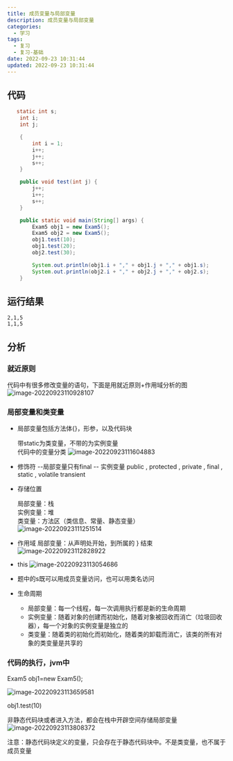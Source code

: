 ```yaml
---
title: 成员变量与局部变量
description: 成员变量与局部变量
categories:
  - 学习
tags:
  - 复习
  - 复习-基础
date: 2022-09-23 10:31:44
updated: 2022-09-23 10:31:44
---
```


## 代码

```java
   static int s;
    int i;
    int j;

    {
        int i = 1;
        i++;
        j++;
        s++;
    }

    public void test(int j) {
        j++;
        i++;
        s++;
    }

    public static void main(String[] args) {
        Exam5 obj1 = new Exam5();
        Exam5 obj2 = new Exam5();
        obj1.test(10);
        obj1.test(20);
        obj2.test(30);

        System.out.println(obj1.i + "," + obj1.j + "," + obj1.s);
        System.out.println(obj2.i + "," + obj2.j + "," + obj2.s);
    }
```

## 运行结果

```shell
2,1,5
1,1,5
```

## 分析

### 就近原则

代码中有很多修改变量的语句，下面是用就近原则+作用域分析的图
![image-20220923110928107](images/mypost/image-20220923110928107.png)

### 局部变量和类变量

- 局部变量包括方法体{}，形参，以及代码块  

  带static为类变量，不带的为实例变量  
  代码中的变量分类
  ![image-20220923111604883](images/mypost/image-20220923111604883.png)

- 修饰符 --局部变量只有final
               -- 实例变量 public , protected , private , final , static  , volatile transient

- 存储位置  

  局部变量：栈  
  实例变量：堆  
  类变量：方法区（类信息、常量、静态变量）  
  ![image-20220923111251514](images/mypost/image-20220923111251514.png)

- 作用域
  局部变量：从声明处开始，到所属的 } 结束
  ![image-20220923112828922](images/mypost/image-20220923112828922.png)

- this
  ![image-20220923113054686](images/mypost/image-20220923113054686.png)

- 题中的s既可以用成员变量访问，也可以用类名访问

- 生命周期

  - 局部变量：每一个线程，每一次调用执行都是新的生命周期
  - 实例变量：随着对象的创建而初始化，随着对象被回收而消亡（垃圾回收器），每一个对象的实例变量是独立的
  - 类变量：随着类的初始化而初始化，随着类的卸载而消亡，该类的所有对象的类变量是共享的

### 代码的执行，jvm中

Exam5 obj1=new Exam5();

![image-20220923113659581](images/mypost/image-20220923113659581.png)



obj1.test(10)

非静态代码块或者进入方法，都会在栈中开辟空间存储局部变量
![image-20220923113808372](images/mypost/image-20220923113808372.png)

注意：静态代码块定义的变量，只会存在于静态代码块中。不是类变量，也不属于成员变量